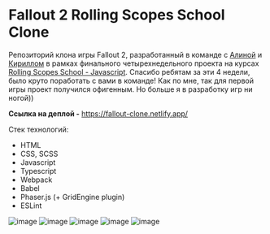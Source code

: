 # Fallout 2 Rolling Scopes School Clone

Репозиторий клона игры Fallout 2, разработанный в команде с [Алиной](https://github.com/AlinaLaniuk) и [Кириллом](https://github.com/slysnek) в рамках финального четырехнедельного проекта на курсах [Rolling Scopes School - Javascript](https://rs.school/js/). Спасибо ребятам за эти 4 недели, было круто поработать с вами в команде! Как по мне, так для первой игры проект получился офигенным. Но больше я в разработку игр ни ногой))

**Ссылка на деплой -** https://fallout-clone.netlify.app/

Стек технологий:
* HTML
* CSS, SCSS
* Javascript
* Typescript
* Webpack
* Babel
* Phaser.js (+ GridEngine plugin)
* ESLint

![image](https://user-images.githubusercontent.com/42911311/221945545-a31033c0-061e-40dc-ab10-7420bc6f67a7.png)
![image](https://user-images.githubusercontent.com/42911311/221946319-9a2e8064-d11f-4a4b-b77c-07edd5747535.png)
![image](https://user-images.githubusercontent.com/42911311/221948542-98927053-4705-4a15-abaa-03750be7e090.png)
![image](https://user-images.githubusercontent.com/42911311/221947279-ad826154-c362-4765-a2dc-21538ff0f634.png)
![image](https://user-images.githubusercontent.com/42911311/221947189-b29356e3-dcbd-4f2c-b8ee-8c7a82f97fd2.png)
